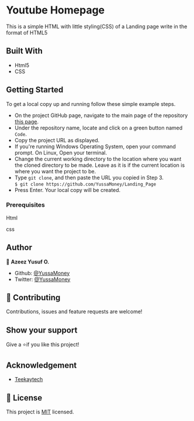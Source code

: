# Youtube Homepage

This is a simple HTML with little styling(CSS) of a Landing page write in the format of HTML5

## Built With

* Html5
* CSS 

## Getting Started
To get a local copy up and running follow these simple example steps.
- On the project GitHub page, navigate to the main page of the repository [this page](https://github.com/YussaMoney/Landing_Page).
- Under the repository name, locate and click on a green button named `Code`. 
- Copy the project URL as displayed.
- If you're running Windows Operating System, open your command prompt. On Linux, Open your terminal.
- Change the current working directory to the location where you want the cloned directory to be made. Leave as it is if the current location is where you want the project to be.
- Type `git clone`, and then paste the URL you copied in Step 3.<br>
`$ git clone https://github.com/YussaMoney/Landing_Page`
- Press Enter. Your local copy will be created.
### Prerequisites
Html

css

## Author
👤 **Azeez Yusuf O.**
- Github: [@YussaMoney](https://github.com/YussaMoney)
- Twitter: [@YussaMoney](https://twitter.com/YussaMoney)

## 🤝 Contributing
Contributions, issues and feature requests are welcome!

## Show your support
Give a ⭐️if you like this project!

## Acknowledgement
- [Teekaytech](https://github.com/teekaytech)

## 📝 License

This project is [MIT](lic.url) licensed.
